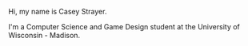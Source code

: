 Hi, my name is Casey Strayer.

I'm a Computer Science and Game Design student at the University of Wisconsin - Madison.
